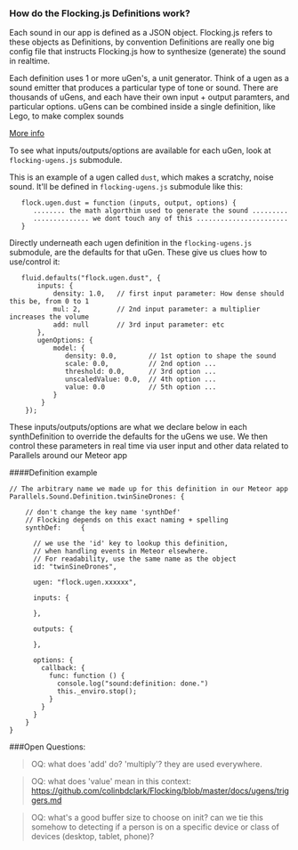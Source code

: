 ### How do the Flocking.js Definitions work?

Each sound in our app is defined as a JSON object.
Flocking.js refers to these objects as Definitions, by convention
Definitions are really one big config file that instructs Flocking.js
how to synthesize (generate) the sound in realtime.

Each definition uses 1 or more uGen's, a unit generator.
Think of a ugen as a sound emitter that produces a particular 
type of tone or sound. There are thousands of uGens, and each have their own
input + output paramters, and particular options.
uGens can be combined inside a single definition, like Lego, to make complex sounds 

[More info](https://github.com/colinbdclark/Flocking/blob/master/docs/synths/creating-synths.md)

To see what inputs/outputs/options are available for each uGen, 
look at `flocking-ugens.js` submodule.

This is an example of a ugen called `dust`, which makes a scratchy, noise sound.
It'll be defined in `flocking-ugens.js` submodule like this:

```
   flock.ugen.dust = function (inputs, output, options) {
      ........ the math algorthim used to generate the sound .........
      .............. we dont touch any of this .......................
   }
```


Directly underneath each ugen definition in the `flocking-ugens.js` submodule,
are the defaults for that uGen. These give us clues how to use/control it:

```
   fluid.defaults("flock.ugen.dust", {
       inputs: {
           density: 1.0,   // first input parameter: How dense should this be, from 0 to 1
           mul: 2,         // 2nd input parameter: a multiplier increases the volume
           add: null       // 3rd input parameter: etc
       },
       ugenOptions: {
           model: {
              density: 0.0,        // 1st option to shape the sound
              scale: 0.0,          // 2nd option ...
              threshold: 0.0,      // 3rd option ...
              unscaledValue: 0.0,  // 4th option ...
              value: 0.0           // 5th option ...
           }
        }
    });
```

These inputs/outputs/options are what we declare below in each synthDefinition
to override the defaults for the uGens we use.
We then control these parameters in real time via user input
and other data related to Parallels around our Meteor app

####Definition example

```
// The arbitrary name we made up for this definition in our Meteor app
Parallels.Sound.Definition.twinSineDrones: {  
    
    // don't change the key name 'synthDef'           
    // Flocking depends on this exact naming + spelling        
    synthDef:     { 

      // we use the 'id' key to lookup this definition,
      // when handling events in Meteor elsewhere.      
      // For readability, use the same name as the object 
      id: "twinSineDrones",

      ugen: "flock.ugen.xxxxxx",
      
      inputs: {

      },

      outputs: {

      },

      options: {
        callback: {
          func: function () {
            console.log("sound:definition: done.")
            this._enviro.stop();
          }
        }
      }
    }
}
```


###Open Questions:

>  OQ: what does 'add' do? 'multiply'? they are used everywhere.

>  OQ: what does 'value' mean in this context:
>      https://github.com/colinbdclark/Flocking/blob/master/docs/ugens/triggers.md

>  OQ: what's a good buffer size to choose on init? can we tie this somehow to detecting if a person is on a specific device or class of devices (desktop, tablet, phone)?

